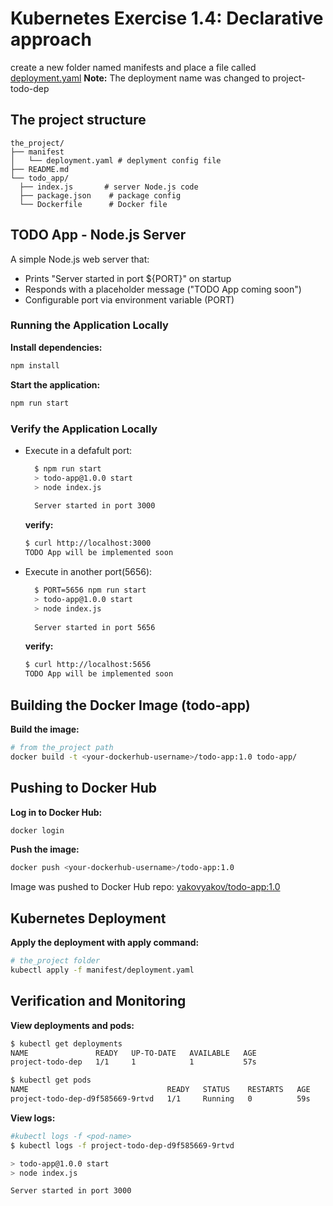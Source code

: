 # Kubernetes Exercise 1.4: Declarative approach

create a new folder named manifests and place a file called [deployment.yaml](./manifest/deployment.yaml)
**Note:** The deployment name was changed to project-todo-dep

## The project structure

  ```tree
  the_project/
  ├── manifest
  │   └── deployment.yaml # deplyment config file
  ├── README.md
  └── todo_app/
    ├── index.js       # server Node.js code
    ├── package.json    # package config
    └── Dockerfile      # Docker file
  ```

## TODO App - Node.js Server

A simple Node.js web server that:

* Prints "Server started in port ${PORT}" on startup
* Responds with a placeholder message ("TODO App coming soon")
* Configurable port via environment variable (PORT)

### Running the Application Locally

**Install dependencies:**

  ```bash
  npm install
  ```

**Start the application:**

  ```bash
  npm run start
  ```

### Verify the Application Locally

* Execute in a defafult port:

    ```bash
      $ npm run start
      > todo-app@1.0.0 start
      > node index.js
      
      Server started in port 3000

  ```

  **verify:**

  ```bash
  $ curl http://localhost:3000
  TODO App will be implemented soon
  ```

* Execute in another port(5656):

    ```bash
      $ PORT=5656 npm run start
      > todo-app@1.0.0 start
      > node index.js
      
      Server started in port 5656

  ```

  **verify:**

  ```bash
  $ curl http://localhost:5656
  TODO App will be implemented soon
  ```

## Building the Docker Image (todo-app)

**Build the image:**

  ```bash
  # from the_project path
  docker build -t <your-dockerhub-username>/todo-app:1.0 todo-app/
  ```

## Pushing to Docker Hub

**Log in to Docker Hub:**

  ```bash
  docker login
  ```

**Push the image:**

  ```bash
  docker push <your-dockerhub-username>/todo-app:1.0
  ```

Image was pushed to Docker Hub repo: [yakovyakov/todo-app:1.0](https://hub.docker.com/r/yakovyakov/todo-app/tags?name=1.0)

## Kubernetes Deployment

**Apply the deployment with apply command:**

  ```bash
  # the_project folder
  kubectl apply -f manifest/deployment.yaml
  ```

## Verification and Monitoring

**View deployments and pods:**

  ```bash
  $ kubectl get deployments
  NAME               READY   UP-TO-DATE   AVAILABLE   AGE
  project-todo-dep   1/1     1            1           57s

  $ kubectl get pods
  NAME                               READY   STATUS    RESTARTS   AGE
  project-todo-dep-d9f585669-9rtvd   1/1     Running   0          59s
  ```

**View logs:**

  ```bash
  #kubectl logs -f <pod-name>
  $ kubectl logs -f project-todo-dep-d9f585669-9rtvd

  > todo-app@1.0.0 start
  > node index.js

  Server started in port 3000

  ```
